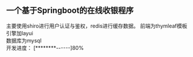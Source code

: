 ## 一个基于Springboot的在线收银程序
主要使用shiro进行用户认证与鉴权，redis进行缓存数据。
前端为thymleaf模板引擎加layui\
数据库为mysql\
开发进度： [********------]80%
